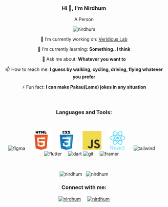 <h3 align="center">Hi 👋, I'm Nirdhum</h1>
<p align="center">A Person</p>

<p align="center"> <img src="https://komarev.com/ghpvc/?username=nirdhum&label=Profile%20views&color=525fe1&style=flat" alt="nirdhum" /> </p>

<p align="center"> 🔭 I’m currently working on: <a href="https://veridicuslab.com">Veridicus Lab</a></p>
<p align="center"> 🌱 I’m currently learning: <b>Something.. I think</b></p>
<p align="center"> 💬 Ask me about: <b>Whatever you want to</b></p>
<p align="center"> 📫 How to reach me: <b>I guess by walking, cycling, driving, flying whatever you prefer</b></p>
<p align="center"> ⚡ Fun fact: <b>I can make Pakau(Lame) jokes in any situation</b> </p>

<br>

<h3 align="center">Languages and Tools:</h3><br>
<p align="center"> 
<img src="https://www.vectorlogo.zone/logos/figma/figma-icon.svg" alt="figma" width="60" height="60"/> &nbsp;&nbsp;&nbsp;
<img src="https://raw.githubusercontent.com/devicons/devicon/master/icons/html5/html5-original-wordmark.svg" alt="html5" width="60" height="60"/>  &nbsp;&nbsp;&nbsp;
<img src="https://raw.githubusercontent.com/devicons/devicon/master/icons/css3/css3-original-wordmark.svg" alt="css3" width="60" height="60"/>  &nbsp;&nbsp;&nbsp;
<img src="https://raw.githubusercontent.com/devicons/devicon/master/icons/javascript/javascript-original.svg" alt="javascript" width="60" height="60"/> &nbsp;&nbsp;&nbsp;
<img src="https://raw.githubusercontent.com/devicons/devicon/master/icons/react/react-original-wordmark.svg" alt="react" width="60" height="60"/> &nbsp;&nbsp;&nbsp;
<img src="https://www.vectorlogo.zone/logos/tailwindcss/tailwindcss-icon.svg" alt="tailwind" width="60" height="60"/>  &nbsp;&nbsp;&nbsp;
<img src="https://www.vectorlogo.zone/logos/flutterio/flutterio-icon.svg" alt="flutter" width="60" height="60"/>  &nbsp;&nbsp;&nbsp;
<img src="https://www.vectorlogo.zone/logos/dartlang/dartlang-icon.svg" alt="dart" width="60" height="60"/> 
<img src="https://www.vectorlogo.zone/logos/git-scm/git-scm-icon.svg" alt="git" width="60" height="60"/> &nbsp;&nbsp;&nbsp;
<img src="https://www.vectorlogo.zone/logos/framer/framer-icon.svg" alt="framer" width="60" height="60"/> &nbsp;&nbsp;&nbsp;
</p>
<br>
<p align="center">
<img align="center" height="200" width="400" src="https://github-readme-stats.vercel.app/api?username=nirdhum&show_icons=true&locale=en" alt="nirdhum" />&nbsp;&nbsp;
<img align="center" height="200" width="360" src="https://github-readme-stats.vercel.app/api/top-langs?username=nirdhum&show_icons=true&locale=en&layout=compact" alt="nirdhum" />
</p>
<h3 align="center">Connect with me:</h3>
<p align="center">
<a href="https://linkedin.com/in/nirdhum" target="blank"><img align="center" src="https://raw.githubusercontent.com/rahuldkjain/github-profile-readme-generator/master/src/images/icons/Social/linked-in-alt.svg" alt="nirdhum" height="20" width="40" /></a> &nbsp;&nbsp;&nbsp;
<a href="https://dribbble.com/nirdhum" target="blank"><img align="center" src="https://raw.githubusercontent.com/rahuldkjain/github-profile-readme-generator/master/src/images/icons/Social/dribbble.svg" alt="nirdhum" height="20" width="40" /></a>
</p>

